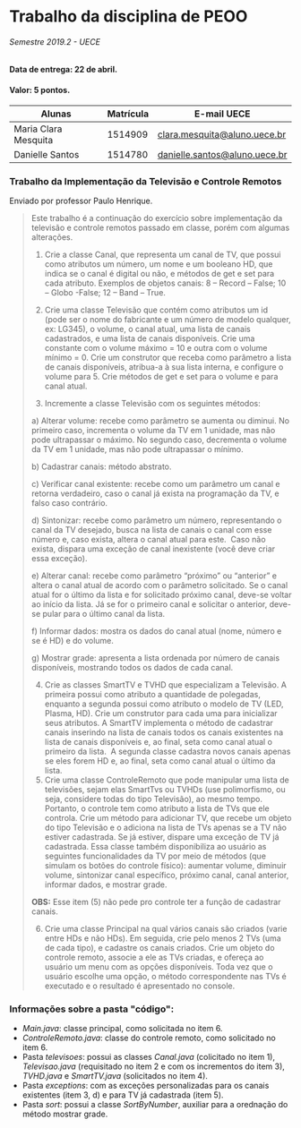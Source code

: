 # Trabalho da disciplina de PEOO
###### Semestre 2019.2 - UECE

#### **Data de entrega:** 22 de abril.
#### Valor: 5 pontos.

|   Alunas             | Matrícula |   E-mail UECE                 |
|----------------------|-----------|-------------------------------|
| Maria Clara Mesquita |  1514909  |  clara.mesquita@aluno.uece.br |
| Danielle Santos      |  1514780  | danielle.santos@aluno.uece.br |

### Trabalho da Implementação da Televisão e Controle Remotos
Enviado por professor Paulo Henrique.

> Este trabalho é a continuação do exercício sobre implementação da televisão e controle remotos passado em classe, porém com algumas alterações.
>
>1. Crie a classe Canal, que representa um canal de TV, que possui como atributos um número, um nome e um booleano HD, que indica se o canal é digital ou não, e métodos de get e set para cada atributo. Exemplos de objetos canais: 8 – Record – False; 10 – Globo -False; 12 – Band – True.
>
>2. Crie uma classe Televisão que contém como atributos um id (pode ser o nome do fabricante e um número de modelo qualquer, ex: LG345), o volume, o canal atual, uma lista de canais cadastrados, e uma lista de canais disponíveis. Crie uma constante com o volume máximo = 10 e outra com o volume mínimo = 0. Crie um construtor que receba como parâmetro a lista de canais disponíveis, atribua-a à sua lista interna, e configure o volume para 5. Crie métodos de get e set para o volume e para canal atual.
> 
>3. Incremente a classe Televisão com os seguintes métodos:
>
> a) Alterar volume: recebe como parâmetro se aumenta ou diminui. No primeiro caso, incrementa o volume da TV em 1 unidade, mas não pode ultrapassar o máximo. No segundo caso, decrementa o volume da TV em 1 unidade, mas não pode ultrapassar o mínimo.
>
> b) Cadastrar canais: método abstrato.
>
> c) Verificar canal existente: recebe como um parâmetro um canal e retorna verdadeiro, caso o canal já exista na programação da TV, e falso caso contrário.
>
> d) Sintonizar: recebe como parâmetro um número, representando o canal da TV desejado, busca na lista de canais o canal com esse número e, caso exista, altera o canal atual para este.  Caso não exista, dispara uma exceção de canal inexistente (você deve criar essa exceção).
>
> e) Alterar canal: recebe como parâmetro “próximo” ou “anterior” e altera o canal atual de acordo com o parâmetro solicitado. Se o canal atual for o último da lista e for solicitado próximo canal, deve-se voltar ao início da lista. Já se for o primeiro canal e solicitar o anterior, deve-se pular para o último canal da lista.
>
> f) Informar dados: mostra os dados do canal atual (nome, número e se é HD) e do volume. 
>
> g) Mostrar grade: apresenta a lista ordenada por número de canais disponíveis, mostrando todos os dados de cada canal.
>
>4. Crie as classes SmartTV e TVHD que especializam a Televisão. A primeira possui como atributo a quantidade de polegadas, enquanto a segunda possui como atributo o modelo de TV (LED, Plasma, HD). Crie um construtor para cada uma para inicializar seus atributos. A SmartTV implementa o método de cadastrar canais inserindo na lista de canais todos os canais existentes na lista de canais disponíveis e, ao final, seta como canal atual o primeiro da lista.  A segunda classe cadastra novos canais apenas se eles forem HD e, ao final, seta como canal atual o último da lista.
>5. Crie uma classe ControleRemoto que pode manipular uma lista de televisões, sejam elas SmartTvs ou TVHDs (use polimorfismo, ou seja, considere todas do tipo Televisão), ao mesmo tempo. Portanto, o controle tem como atributo a lista de TVs que ele controla. Crie um método para adicionar TV, que recebe um objeto do tipo Televisão e o adiciona na lista de TVs apenas se a TV não estiver cadastrada. Se já estiver, dispare uma exceção de TV já cadastrada. Essa classe também disponibiliza ao usuário as seguintes funcionalidades da TV por meio de métodos (que simulam os botões do controle físico): aumentar volume, diminuir volume, sintonizar canal específico, próximo canal, canal anterior, informar dados, e mostrar grade. 
>
>**OBS:** Esse item (5) não pede pro controle ter a função de cadastrar canais.
>
>6. Crie uma classe Principal na qual vários canais são criados (varie entre HDs e não HDs). Em seguida, crie pelo menos 2 TVs (uma de cada tipo), e cadastre os canais criados. Crie um objeto do controle remoto, associe a ele as TVs criadas, e ofereça ao usuário um menu com as opções disponíveis. Toda vez que o usuário escolhe uma opção, o método correspondente nas TVs é executado e o resultado é apresentado no console.

### Informações sobre a pasta "código":
- *Main.java*: classe principal, como solicitada no item 6.
- *ControleRemoto.java*: classe do controle remoto, como solicitado no item 6.
- Pasta *televisoes*: possui as classes *Canal.java* (colicitado no item 1), *Televisao.java* (requisitado no item 2 e com os incrementos do item 3), *TVHD.java* e *SmartTV.java* (solicitados no item 4).
- Pasta *exceptions*: com as exceções personalizadas para os canais existentes (item 3, d) e para TV já cadastrada (item 5).
- Pasta *sort*: possui a classe *SortByNumber*, auxiliar para a orednação do método mostrar grade.
